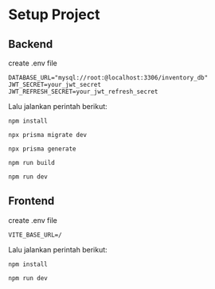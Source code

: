 # Setup Project

## Backend
create .env file
```
DATABASE_URL="mysql://root:@localhost:3306/inventory_db"
JWT_SECRET=your_jwt_secret
JWT_REFRESH_SECRET=your_jwt_refresh_secret
```

Lalu jalankan perintah berikut:
```
npm install

npx prisma migrate dev

npx prisma generate

npm run build

npm run dev

```

## Frontend
create .env file
```
VITE_BASE_URL=/
```

Lalu jalankan perintah berikut:

```
npm install

npm run dev
```
